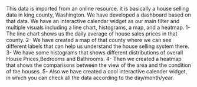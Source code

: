 This data is imported from an online resource. it is basically a house selling data in king county, Washington. We have developed a dashboard based on that data. We have an interactive calendar widget as our main filter and multiple visuals including a line chart, histograms, a map, and a heatmap. 
1- The line chart shows us the daily average of house sales prices in that county. 
2- We have created a map of that county where we can see different labels that can help us understand the house selling system there. 
3- We have some histograms that shows different distributions of overall House Prices,Bedrooms and Bathrooms.
4- Then we created a heatmap that shows the comparisons between the view of the area and the condition of the houses. 
5- Also we have created a cool interactive calender widget, in which you can check all the data according to the day/month/year.
